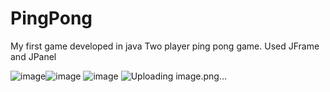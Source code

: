 # PingPong
My first game developed in java
Two player ping pong game.
Used JFrame and JPanel

![image](https://user-images.githubusercontent.com/92288227/221088562-292208e8-4601-46b7-9ac5-c399ce1d4e63.png)![image](https://user-images.githubusercontent.com/92288227/221088632-d2ba9b31-ec5c-45d3-a9e1-99eeed5a981c.png)
![image](https://user-images.githubusercontent.com/92288227/221088698-3a3e677c-aab9-4031-ab52-cee4c9de8886.png)
![Uploading image.png…]()
